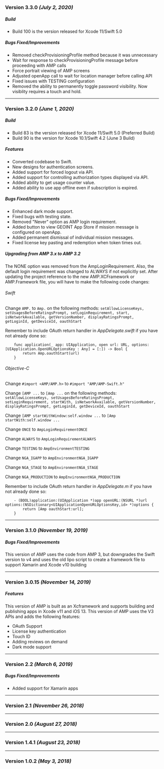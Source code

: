 ### Version 3.3.0 *(July 2, 2020)*

##### Build
* Build 100 is the version released for Xcode 11/Swift 5.0 

##### Bugs Fixed/Improvements
* Removed checkProvisioningProfile method because it was unnecessary
* Wait for response to checkProvisioningProfile message before proceeding with AMP calls
* Force portrait viewing of AMP screens
* Adjusted openApp call to wait for location manager before calling API 
* Fixed issues with TESTING configuration
* Removed the ability to permanently toggle password visibility.  Now visiblity requires a touch and hold.


----------------------------------------------------------------
### Version 3.2.0 *(June 1, 2020)*

##### Build
* Build 83 is the version released for Xcode 11/Swift 5.0 (Preferred Build)
* Build 90 is the version for Xcode 10.1/Swift 4.2 (June 3 Build)

##### Features
* Converted codebase to Swift.
* New designs for authentication screens.
* Added support for forced logout via API.
* Added support for controlling authorization types displayed via API.
* Added ability to get usage counter value.
* Added ability to use app offline even if subscription is expired.

##### Bugs Fixed/Improvements
* Enhanced dark mode support.
* Fixed bugs with testing state.
* Removed "Never" option as AMP login requirement.
* Added button to view GEOINT App Store if mission message is configured on openApp.
* Added permanent dismissal of individual mission messages.
* Fixed license key pasting and redemption when token times out.

##### Upgrading from AMP 3.x to AMP 3.2
The NONE option was removed from the AmpLoginRequirement.  Also, the default login requirement was changed to ALWAYS if not explicitly set.  After updating the project reference to the new AMP.XCFramework or AMP.Framework file, you will have to make the following code changes:

###### _Swift_
Change `AMP.` to `Amp.` on the following methods:
 `setAllowLicenseKeys, setUsagesBeforeRatingsPrompt, setLoginRequirement, start, isNetworkAvailable, getVersionNumber, displayRatingsPrompt, getLoginId, getDeviceId, oauthStart`

Remember to include OAuth return handler in *AppDelegate.swift* if you have not already done so:
                
        func application(_ app: UIApplication, open url: URL, options: [UIApplication.OpenURLOptionsKey : Any] = [:]) -> Bool {
            return Amp.oauthStart(url)
        }


###### _Objective-C_
Change `#import <AMP/AMP.h>` to `#import "AMP/AMP-Swift.h"`

Change `[AMP ...` to `[Amp ...` on the following methods:
`setAllowLicenseKeys, setUsagesBeforeRatingsPrompt, setLoginRequirement, startWith, isNetworkAvailable, getVersionNumber, displayRatingsPrompt, getLoginId, getDeviceId, oauthStart`

Change `[AMP startWithWindow:self.window ...` to `[Amp startWith:self.window ...`

Change `ONCE` to `AmpLoginRequirementONCE`

Change `ALWAYS` to `AmpLoginRequirementALWAYS`

Change `TESTING` to `AmpEnvironmentTESTING`

Change `NGA_IGAPP` to `AmpEnvironmentNGA_IGAPP`

Change `NGA_STAGE` to `AmpEnvironmentNGA_STAGE`

Change `NGA_PRODUCTION` to `AmpEnvironmentNGA_PRODUCTION`

Remember to include OAuth return handler in *AppDelegate.m* if you have not already done so:

        - (BOOL)application:(UIApplication *)app openURL:(NSURL *)url options:(NSDictionary<UIApplicationOpenURLOptionsKey,id> *)options {
            return [Amp oauthStart:url];
        }



----------------------------------------------------------------
### Version 3.1.0 *(November 19, 2019)*

##### Bugs Fixed/Improvements
This version of AMP uses the code from AMP 3, but downgrades the Swift version to v4 and uses the old lipo script to create a framework file to support Xamarin and Xcode v10 building


----------------------------------------------------------------
### Version 3.0.15 *(November 14, 2019)*

##### Features
This version of AMP is built as an Xcframework and supports building and publishing apps in Xcode v11 and iOS 13. This version of AMP uses the V3 APIs and adds the following features:
* OAuth Support 
* License key authentication 
* Touch ID 
* Adding reviews on demand 
* Dark mode support


----------------------------------------------------------------
### Version 2.2 *(March 6, 2019)*

##### Bugs Fixed/Improvements
* Added support for Xamarin apps


----------------------------------------------------------------
### Version 2.1  *(November 26, 2018)*


----------------------------------------------------------------
### Version 2.0  *(August 27, 2018)*


----------------------------------------------------------------
### Version 1.4.1  *(August 23, 2018)*


----------------------------------------------------------------
### Version 1.0.2  *(May 3, 2018)*

